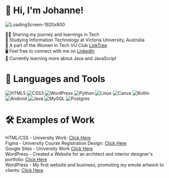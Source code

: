<!--Introduction-->
# 🌸 Hi, I'm Johanne!

![LoadingScreen-1920x800](https://github.com/JohanneChristiana/JohanneChristiana/assets/113961547/564a6a83-ad7e-4d7d-86fd-ef487f1ab771)

👩‍💻 Sharing my journey and learnings in Tech<br/>
🏫 Studying Information Technology at Victoria University, Australia<br/>
🌻 A part of the Women in Tech VU Club [LinkTree](https://linktr.ee/womenintechvu)<br/>
🖥️ Feel free to connect with me on [LinkedIn](www.linkedin.com/in/johannemenez)<br/>
💭 Currently learning more about Java and JavaScript<br/>

<!--Markdown Badges: https://github.com/Ileriayo/markdown-badges-->
# 🧰 Languages and Tools
![HTML5](https://img.shields.io/badge/html5-%23E34F26.svg?style=for-the-badge&logo=html5&logoColor=white)
![CSS3](https://img.shields.io/badge/css3-%231572B6.svg?style=for-the-badge&logo=css3&logoColor=white)
![WordPress](https://img.shields.io/badge/WordPress-%23117AC9.svg?style=for-the-badge&logo=WordPress&logoColor=white)
![Python](https://img.shields.io/badge/python-3670A0?style=for-the-badge&logo=python&logoColor=ffdd54)
![Linux](https://img.shields.io/badge/Linux-FCC624?style=for-the-badge&logo=linux&logoColor=black)
![Canva](https://img.shields.io/badge/Canva-%2300C4CC.svg?style=for-the-badge&logo=Canva&logoColor=white)
![Kotlin](https://img.shields.io/badge/kotlin-%237F52FF.svg?style=for-the-badge&logo=kotlin&logoColor=white)
![Android](https://img.shields.io/badge/Android-3DDC84?style=for-the-badge&logo=android&logoColor=white)
![Java](https://img.shields.io/badge/java-%23ED8B00.svg?style=for-the-badge&logo=openjdk&logoColor=white)
![MySQL](https://img.shields.io/badge/mysql-4479A1.svg?style=for-the-badge&logo=mysql&logoColor=white)
![Postgres](https://img.shields.io/badge/postgres-%23316192.svg?style=for-the-badge&logo=postgresql&logoColor=white)

<!--Linking examples of my work-->
# 🛠️ Examples of Work
HTML/CSS - University Work: [Click Here](https://johannechristiana.github.io/)<br/>
Figma - University Course Registration Design: [Click Here](https://www.figma.com/file/ddL948PjFBkdxxkppVgfKz/University-Course-Registration---Design?type=design&node-id=0%3A1&mode=design&t=JtnwBgcMcBlvaICm-1)<br/>
Google Sites - University Work [Click Here](https://sites.google.com/view/jamunlimited/home)<br/>
WordPress - Created a Website for an architect and interior designer's portfolio: [Click Here](https://paulaleighmyportfolio.wordpress.com/)<br/>
WordPress - My first website and business, promoting my emote artwork to clients: [Click Here](https://yohanforreal.wordpress.com/)<br/>
